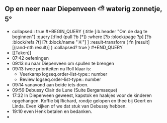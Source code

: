 ## Op en neer naar Diepenveen ⛅ waterig zonnetje, 5°
- collapsed:: true
  #+BEGIN_QUERY 
  {:title [:b.header "Om de dag te beginnen"]
   :query [:find (pull ?b [*])
     :where 
       [?b :block/page ?p]
       [?b :block/refs ?t]
       [?t :block/name "☀️"]
   ]
   :result-transform ( fn [result] [(rand-nth result)] )
   :collapsed? true
  }
  #+END_QUERY
- [[Taken]]
- 07:42 oefeningen
- 09:13 nu naar Diepenveen om spullen te brengen
- 09:13 twee prioriteiten nu Roll klaar is:
	- Veerkamp
	  logseq.order-list-type:: number
	- Review
	  logseq.order-list-type:: number
- 09:14 vanavond aan beide iets doen.
- 09:59 Debussy Clair de Lune (Suite Bergamasque)
- 17:32 In Diepenveen geweest, kapstok en haakjes voor de kinderen opgehangen. Koffie bij Richard, rondje gelopen en thee bij Geert en Linda. Even kijken of we dat stuk van Debussy hebben.
- 19:10 even Henk betalen en bedanken.
-